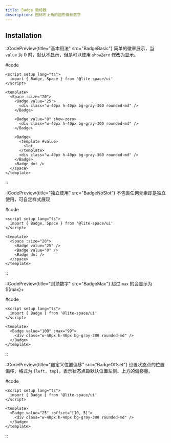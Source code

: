 ```yaml
---
title: Badge 徽标数
description: 图标右上角的圆形徽标数字
---
```


## Installation

::CodePreview{title="基本用法" src="BadgeBasic"}
简单的徽章展示，当 `value` 为 0 时，默认不显示，但是可以使用 `showZero` 修改为显示。

#code
```vue
<script setup lang="ts">
  import { Badge, Space } from '@lite-space/ui'
</script>

<template>
  <Space :size="20">
    <Badge value="25">
      <div class="w-40px h-40px bg-gray-300 rounded-md" />
    </Badge>

    <Badge value="0" show-zero>
      <div class="w-40px h-40px bg-gray-300 rounded-md" />
    </Badge>

    <Badge>
      <template #value>
        slot
      </template>
      <div class="w-40px h-40px bg-gray-300 rounded-md" />
    </Badge>
    <Badge dot />
  </space>
</template>
```
::

::CodePreview{title="独立使用" src="BadgeNoSlot"}
不包裹任何元素即是独立使用，可自定样式展现

#code
```vue
<script setup lang="ts">
  import { Badge, Space } from '@lite-space/ui'
</script>

<template>
  <Space :size="20">
    <Badge value="25" />
    <Badge value="0" />
    <Badge dot />
  </space>
</template>
```
::

::CodePreview{title="封顶数字" src="BadgeMax"}
超过 `max` 的会显示为 ${max}+

#code
```vue
<script setup lang="ts">
  import { Badge } from '@lite-space/ui'
</script>

<template>
  <Badge value="100" :max="99">
    <div class="w-40px h-40px bg-gray-300 rounded-md" />
  </Badge>
</template>
```
::

::CodePreview{title="自定义位置偏移" src="BadgeOffset"}
设置状态点的位置偏移，格式为 `[left, top]`，表示状态点距默认位置左侧、上方的偏移量。

#code
```vue
<script setup lang="ts">
  import { Badge } from '@lite-space/ui'
</script>

<template>
  <Badge value="25" :offset="[10, 5]">
    <div class="w-40px h-40px bg-gray-300 rounded-md" />
  </Badge>
</template>
```
::
